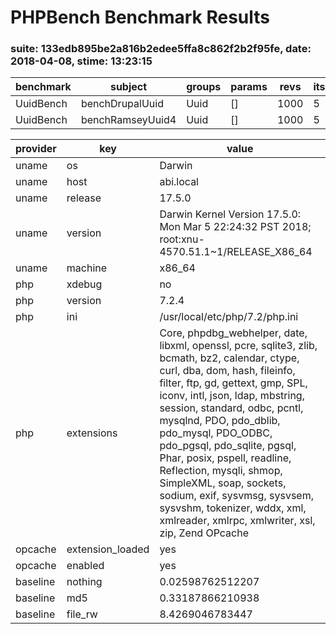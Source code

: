PHPBench Benchmark Results
==========================

### suite: 133edb895be2a816b2edee5ffa8c862f2b2f95fe, date: 2018-04-08, stime: 13:23:15

benchmark | subject | groups | params | revs | its | mem_peak | best | mean | mode | worst | stdev | rstdev | diff
 --- | --- | --- | --- | --- | --- | --- | --- | --- | --- | --- | --- | --- | --- 
UuidBench | benchDrupalUuid | Uuid | [] | 1000 | 5 | 702,576b | 5.112μs | 5.223μs | 5.282μs | 5.339μs | 0.096μs | 1.83% | 1.00x
UuidBench | benchRamseyUuid4 | Uuid | [] | 1000 | 5 | 842,128b | 12.693μs | 13.065μs | 12.825μs | 13.582μs | 0.355μs | 2.72% | 2.50x

provider | key | value
 --- | --- | --- 
uname | os | Darwin
uname | host | abi.local
uname | release | 17.5.0
uname | version | Darwin Kernel Version 17.5.0: Mon Mar  5 22:24:32 PST 2018; root:xnu-4570.51.1~1/RELEASE_X86_64
uname | machine | x86_64
php | xdebug | no
php | version | 7.2.4
php | ini | /usr/local/etc/php/7.2/php.ini
php | extensions | Core, phpdbg_webhelper, date, libxml, openssl, pcre, sqlite3, zlib, bcmath, bz2, calendar, ctype, curl, dba, dom, hash, fileinfo, filter, ftp, gd, gettext, gmp, SPL, iconv, intl, json, ldap, mbstring, session, standard, odbc, pcntl, mysqlnd, PDO, pdo_dblib, pdo_mysql, PDO_ODBC, pdo_pgsql, pdo_sqlite, pgsql, Phar, posix, pspell, readline, Reflection, mysqli, shmop, SimpleXML, soap, sockets, sodium, exif, sysvmsg, sysvsem, sysvshm, tokenizer, wddx, xml, xmlreader, xmlrpc, xmlwriter, xsl, zip, Zend OPcache
opcache | extension_loaded | yes
opcache | enabled | yes
baseline | nothing | 0.02598762512207
baseline | md5 | 0.33187866210938
baseline | file_rw | 8.4269046783447

